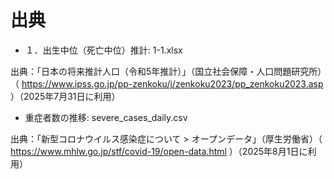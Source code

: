 # 出典

- １．出生中位（死亡中位）推計: 1-1.xlsx

出典：「日本の将来推計人口（令和5年推計）」（国立社会保障・人口問題研究所）（ https://www.ipss.go.jp/pp-zenkoku/j/zenkoku2023/pp_zenkoku2023.asp ）（2025年7月31日に利用）

- 重症者数の推移: severe_cases_daily.csv

出典：「新型コロナウイルス感染症について > オープンデータ」（厚生労働省）（ https://www.mhlw.go.jp/stf/covid-19/open-data.html ）（2025年8月1日に利用）


